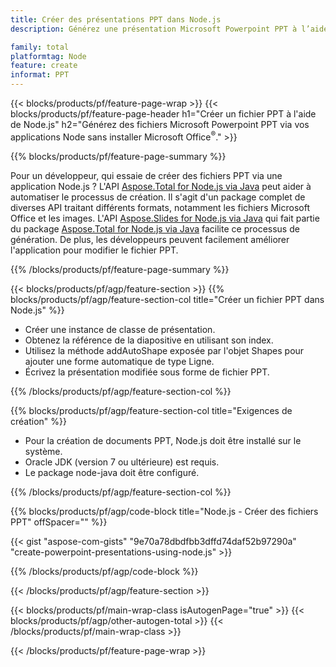 ```yaml
---
title: Créer des présentations PPT dans Node.js
description: Générez une présentation Microsoft Powerpoint PPT à l’aide des applications Node sans utiliser Microsoft Office. 

family: total
platformtag: Node
feature: create
informat: PPT
---
```

{{< blocks/products/pf/feature-page-wrap >}}
{{< blocks/products/pf/feature-page-header h1="Créer un fichier PPT à l'aide de Node.js" h2="Générez des fichiers Microsoft Powerpoint PPT via vos applications Node sans installer Microsoft Office<sup>&reg;</sup>." >}}

{{% blocks/products/pf/feature-page-summary %}}

Pour un développeur, qui essaie de créer des fichiers PPT via une application Node.js ? L'API [Aspose.Total for Node.js via Java](https://products.aspose.com/total/fr/nodejs-java/) peut aider à automatiser le processus de création. Il s'agit d'un package complet de diverses API traitant différents formats, notamment les fichiers Microsoft Office et les images. L'API [Aspose.Slides for Node.js via Java](https://products.aspose.com/slides/fr/nodejs-java/) qui fait partie du package [Aspose.Total for Node.js via Java](https://products.aspose.com/total/fr/nodejs-java/) facilite ce processus de génération. De plus, les développeurs peuvent facilement améliorer l'application pour modifier le fichier PPT. 

{{% /blocks/products/pf/feature-page-summary %}}

{{< blocks/products/pf/agp/feature-section >}}
{{% blocks/products/pf/agp/feature-section-col title="Créer un fichier PPT dans Node.js" %}}

- Créer une instance de classe de présentation.
- Obtenez la référence de la diapositive en utilisant son index.
- Utilisez la méthode addAutoShape exposée par l'objet Shapes pour ajouter une forme automatique de type Ligne.
- Écrivez la présentation modifiée sous forme de fichier PPT.

{{% /blocks/products/pf/agp/feature-section-col %}}

{{% blocks/products/pf/agp/feature-section-col title="Exigences de création" %}}

- Pour la création de documents PPT, Node.js doit être installé sur le système.
- Oracle JDK (version 7 ou ultérieure) est requis.
- Le package node-java doit être configuré.

{{% /blocks/products/pf/agp/feature-section-col %}}

{{% blocks/products/pf/agp/code-block title="Node.js - Créer des fichiers PPT" offSpacer="" %}}

{{< gist "aspose-com-gists" "9e70a78dbdfbb3dffd74daf52b97290a" "create-powerpoint-presentations-using-node.js" >}}

{{% /blocks/products/pf/agp/code-block %}}

{{< /blocks/products/pf/agp/feature-section >}}

{{< blocks/products/pf/main-wrap-class isAutogenPage="true" >}}
{{< blocks/products/pf/agp/other-autogen-total >}}
{{< /blocks/products/pf/main-wrap-class >}}

{{< /blocks/products/pf/feature-page-wrap >}}